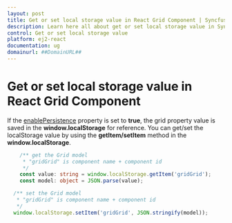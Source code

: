 ```yaml
---
layout: post
title: Get or set local storage value in React Grid Component | Syncfusion
description: Learn here all about get or set local storage value in Syncfusion Essential React Grid component, it's elements and more.
control: Get or set local storage value 
platform: ej2-react
documentation: ug
domainurl: ##DomainURL##
---
```


# Get or set local storage value in React Grid Component

If the [enablePersistence](https://ej2.syncfusion.com/react/documentation/api/grid/#enablepersistence) property is set to **true**, the grid property value is saved in the **window.localStorage** for reference.
You can get/set the localStorage value by using the **getItem/setItem** method in the **window.localStorage**.

```ts
    /** get the Grid model
     * "gridGrid" is component name + component id
     */
    const value: string = window.localStorage.getItem('gridGrid');
    const model: object = JSON.parse(value);
```

```ts
  /** set the Grid model
   * "gridGrid" is component name + component id
   */
  window.localStorage.setItem('gridGrid', JSON.stringify(model));
```